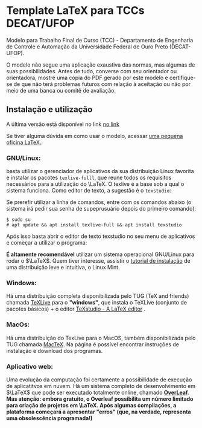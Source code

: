 # Template LaTeX para TCCs DECAT/UFOP

Modelo para Trabalho Final de Curso (TCC) - Departamento de Engenharia de Controle e Automação da Universidade Federal de Ouro Preto (DECAT-UFOP).

O modelo não segue uma aplicação exaustiva das normas, mas algumas de suas possibilidades. Antes de tudo, converse com seu orientador ou orientadora, mostre uma cópia do PDF gerado por este modelo e certifique-se de que não terá problemas futuros com relação à aceitação ou não por meio de uma banca ou comitê de avaliação.

## Instalação e utilização

A última versão está disponível no link [no link](https://github.com/tonidandel/latex-abnt-decat-ufop/releases/tag/v25.09-tcc-latex-decat-ufop)

Se tiver alguma dúvida em como usar o modelo, acessar [uma pequena oficina LaTeX.](https://tonidandel.github.io//oficina-latex/).

### **GNU/Linux**:

basta utilizar o gerenciador de aplicativos da sua distribuição Linux favorita e instalar os pacotes `texlive-fulll`, que reune todos os requisitos necessários para a utilização do \LaTeX. O texlive é a base sob a qual o sistema funciona. Como editor de texto, a sugestão é o `texstudio`:

Se prerefir utilizar a linha de comandos, entre com os comandos abaixo (o sistema irá pedir sua senha de supeprusuário depois do primeiro comando):

```
$ sudo su
# apt update && apt install texlive-full && apt install texstudio
```

Após isso basta abrir o editor de texto texstudio no seu menu de aplicativos e começar a utilizar o programa:

**É altamente recomendável** utilizar um sistema operacional GNU/Linux para rodar o $\LaTeX$. Quem tiver interesse, assistir o [tutorial de instalação](https://www.youtube.com/watch?v=WgJksOkfnTQ) de uma distribuição leve e intuitiva, o Linux Mint.

### **Windows**:

Há uma distribuição completa disponibilizada pelo TUG (TeX and friends) chamada [TeXLive](https://www.tug.org/texlive/windows.html) para o **"windows"**, que instala o TeXLive (conjunto de pacotes básicos) + o editor [TeXstudio - A LaTeX editor](https://www.texstudio.org/#home) .

### **MacOs**:

Há uma distribuição do TexLive para o MacOS, também disponibilizada pelo TUG chamada [MacTeX](https://tug.org/mactex/). Na página é possível encontrar instruções de instalação e download dos programas.

### **Aplicativo web**:

Uma evolução da computação foi certamente a possibilidade de execução de aplicatitvos em nuvem. Há um sistema completo de desenvolvimento em $\LaTeX$ que pode ser executado totalmente online, chamado **[OverLeaf](https://www.overleaf.com/)**.  **Mas atenção: embora gratuito, o Overleaf possibilita um número limitado para criação de projetos em \LaTeX. Após algumas compilações, a plataforma começará a apresentar "erros" (que, na verdade, representa uma obsolescência programada!)** 
